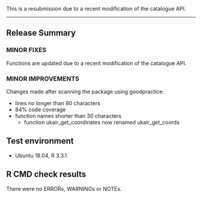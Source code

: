 This is a resubmission due to a recent modification of the catalogue API.

---------------------------------

## Release Summary

### MINOR FIXES
Functions are updated due to a recent modification of the catalogue API.

### MINOR IMPROVEMENTS
Changes made after scanning the package using goodpractice:
* lines no longer than 80 characters
* 84% code coverage
* function names shorter than 30 characters
  - function ukair_get_coordinates now renamed ukair_get_coords

## Test environment
* Ubuntu 18.04, R 3.3.1

## R CMD check results

There were no ERRORs, WARNINGs or NOTEs.
